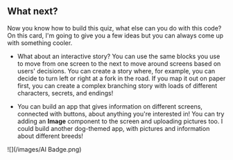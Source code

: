 ## What next?

Now you know how to build this quiz, what else can you do with this code? On this card, I'm going to give you a few ideas but you can always come up with something cooler.

+ What about an interactive story? You can use the same blocks you use to move from one screen to the next to move around screens based on users' decisions. You can create a story where, for example, you can decide to turn left or right at a fork in the road. If you map it out on paper first, you can create a complex branching story with loads of different characters, secrets, and endings!

+ You can build an app that gives information on different screens, connected with buttons, about anything you're interested in! You can try adding an **Image** component to the screen and uploading pictures too. I could build another dog-themed app, with pictures and information about different breeds!

![](/images/AI Badge.png)